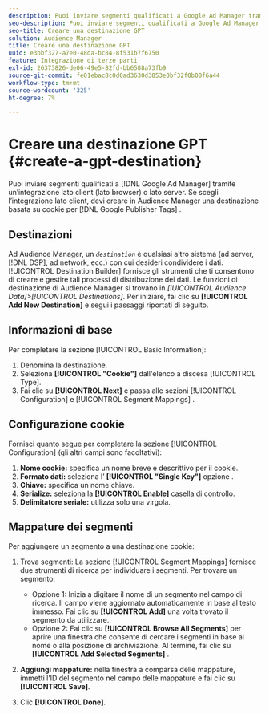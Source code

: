 ```yaml
---
description: Puoi inviare segmenti qualificati a Google Ad Manager tramite un’integrazione lato client (lato browser) o lato server. Se scegli l’integrazione lato client, devi creare in Audience Manager una destinazione basata su cookie per i tag publisher di Google.
seo-description: Puoi inviare segmenti qualificati a Google Ad Manager tramite un’integrazione lato client (lato browser) o lato server. Se scegli l’integrazione lato client, devi creare in Audience Manager una destinazione basata su cookie per i tag publisher di Google.
seo-title: Creare una destinazione GPT
solution: Audience Manager
title: Creare una destinazione GPT
uuid: e3bbf327-a7e0-48da-bc84-8f531b7f6750
feature: Integrazione di terze parti
exl-id: 26373826-de06-49e5-82fd-bb6588a73fb9
source-git-commit: fe01ebac8c0d0ad3630d3853e0bf32f0b00f6a44
workflow-type: tm+mt
source-wordcount: '325'
ht-degree: 7%

---
```


# Creare una destinazione GPT {#create-a-gpt-destination}

Puoi inviare segmenti qualificati a [!DNL Google Ad Manager] tramite un’integrazione lato client (lato browser) o lato server. Se scegli l’integrazione lato client, devi creare in Audience Manager una destinazione basata su cookie per [!DNL Google Publisher Tags] .

## Destinazioni 

Ad Audience Manager, un *`destination`* è qualsiasi altro sistema (ad server, [!DNL DSP], ad network, ecc.) con cui desideri condividere i dati. [!UICONTROL Destination Builder] fornisce gli strumenti che ti consentono di creare e gestire tali processi di distribuzione dei dati. Le funzioni di destinazione di Audience Manager si trovano in *[!UICONTROL Audience Data]>[!UICONTROL Destinations]*. Per iniziare, fai clic su **[!UICONTROL Add New Destination]** e segui i passaggi riportati di seguito.

## Informazioni di base

Per completare la sezione [!UICONTROL Basic Information]:

1. Denomina la destinazione.
1. Seleziona **[!UICONTROL "Cookie"]** dall&#39;elenco a discesa [!UICONTROL Type].
1. Fai clic su **[!UICONTROL Next]** e passa alle sezioni [!UICONTROL Configuration] e [!UICONTROL Segment Mappings] .

## Configurazione cookie

Fornisci quanto segue per completare la sezione [!UICONTROL Configuration] (gli altri campi sono facoltativi):

1. **Nome cookie:** specifica un nome breve e descrittivo per il cookie.
1. **Formato dati:** seleziona l’ **[!UICONTROL "Single Key"]** opzione .
1. **Chiave:** specifica un nome chiave.
1. **Serialize:** seleziona la  **[!UICONTROL Enable]** casella di controllo.
1. **Delimitatore seriale:** utilizza solo una virgola.

## Mappature dei segmenti

Per aggiungere un segmento a una destinazione cookie:

1. Trova segmenti: La sezione [!UICONTROL Segment Mappings] fornisce due strumenti di ricerca per individuare i segmenti. Per trovare un segmento:

   * Opzione 1: Inizia a digitare il nome di un segmento nel campo di ricerca. Il campo viene aggiornato automaticamente in base al testo immesso. Fai clic su **[!UICONTROL Add]** una volta trovato il segmento da utilizzare.
   * Opzione 2: Fai clic su **[!UICONTROL Browse All Segments]** per aprire una finestra che consente di cercare i segmenti in base al nome o alla posizione di archiviazione. Al termine, fai clic su **[!UICONTROL Add Selected Segments]** .

1. **Aggiungi mappature:** nella finestra a comparsa delle mappature, immetti l’ID del segmento nel campo delle mappature e fai clic su  **[!UICONTROL Save]**.

1. Clic **[!UICONTROL Done]**.
